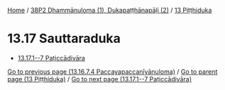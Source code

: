
[Home](/) / [38P2 Dhammānuloma (1), Dukapaṭṭhānapāḷi (2)](...md) / [13 Piṭṭhiduka](../38P2/13.md)

# 13.17 Sauttaraduka

* [13.17.1--7 Paṭiccādivāra](13.17/13.17.1--7.md)

[Go to previous page (13.16.7.4 Paccayapaccanīyānuloma)](13.16/13.16.7/13.16.7.4.md) / [Go to parent page (13 Piṭṭhiduka)](../38P2/13.md) / [Go to next page (13.17.1--7 Paṭiccādivāra)](13.17/13.17.1--7.md)


